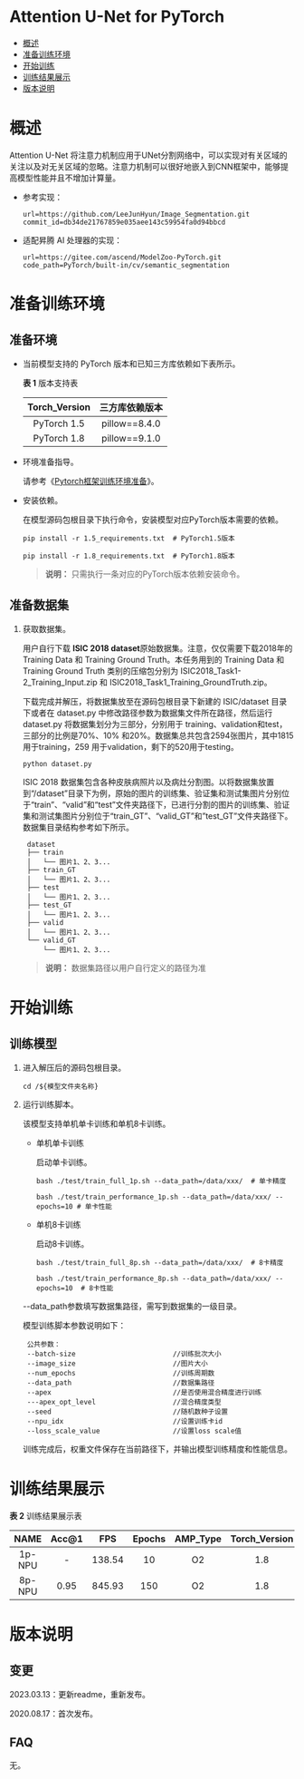 # Attention U-Net for PyTorch
-   [概述](#概述)
-   [准备训练环境](#准备训练环境)
-   [开始训练](#开始训练)
-   [训练结果展示](#训练结果展示)
-   [版本说明](#版本说明)

# 概述

Attention U-Net 将注意力机制应用于UNet分割网络中，可以实现对有关区域的关注以及对无关区域的忽略。注意力机制可以很好地嵌入到CNN框架中，能够提高模型性能并且不增加计算量。

- 参考实现：

  ```
  url=https://github.com/LeeJunHyun/Image_Segmentation.git
  commit_id=db34de21767859e035aee143c59954fa0d94bbcd
  ```

- 适配昇腾 AI 处理器的实现：

  ```
  url=https://gitee.com/ascend/ModelZoo-PyTorch.git
  code_path=PyTorch/built-in/cv/semantic_segmentation
  ```


# 准备训练环境

## 准备环境

- 当前模型支持的 PyTorch 版本和已知三方库依赖如下表所示。

  **表 1**  版本支持表

  | Torch_Version      | 三方库依赖版本                                 |
  | :--------: | :----------------------------------------------------------: |
  | PyTorch 1.5 | pillow==8.4.0 |
  | PyTorch 1.8 | pillow==9.1.0 |
  
- 环境准备指导。

  请参考《[Pytorch框架训练环境准备](https://www.hiascend.com/document/detail/zh/ModelZoo/pytorchframework/ptes)》。
  
- 安装依赖。

  在模型源码包根目录下执行命令，安装模型对应PyTorch版本需要的依赖。
  ```
  pip install -r 1.5_requirements.txt  # PyTorch1.5版本
  
  pip install -r 1.8_requirements.txt  # PyTorch1.8版本
  ```
  > **说明：** 
  >只需执行一条对应的PyTorch版本依赖安装命令。


## 准备数据集

1. 获取数据集。

   用户自行下载 **ISIC 2018 dataset**原始数据集。注意，仅仅需要下载2018年的 Training Data 和 Training Ground Truth。本任务用到的 Training Data 和 Training Ground Truth 类别的压缩包分别为 ISIC2018_Task1-2_Training_Input.zip 和 ISIC2018_Task1_Training_GroundTruth.zip。

   下载完成并解压，将数据集放至在源码包根目录下新建的 ISIC/dataset 目录下或者在 dataset.py 中修改路径参数为数据集文件所在路径，然后运行 dataset.py 将数据集划分为三部分，分别用于 training、validation和test，三部分的比例是70%、10% 和20%。数据集总共包含2594张图片，其中1815用于training，259 用于validation，剩下的520用于testing。

   ```
   python dataset.py
   ```
   
   ISIC 2018 数据集包含各种皮肤病照片以及病灶分割图。以将数据集放置到“/dataset”目录下为例，原始的图片的训练集、验证集和测试集图片分别位于“train”、“valid”和“test”文件夹路径下，已进行分割的图片的训练集、验证集和测试集图片分别位于“train_GT”、“valid_GT”和”test_GT”文件夹路径下。数据集目录结构参考如下所示。
   
   ```
    dataset
    ├── train
    │   └── 图片1、2、3...
    ├── train_GT
    │   └── 图片1、2、3...
    ├── test
    │   └── 图片1、2、3...
    ├── test_GT
    │   └── 图片1、2、3...
    ├── valid
    │   └── 图片1、2、3...
    └── valid_GT
        └── 图片1、2、3...
   ```
   
   > **说明：** 
   > 数据集路径以用户自行定义的路径为准


# 开始训练

## 训练模型

1. 进入解压后的源码包根目录。

   ```
   cd /${模型文件夹名称} 
   ```

2. 运行训练脚本。

   该模型支持单机单卡训练和单机8卡训练。

   - 单机单卡训练

     启动单卡训练。

     ```
     bash ./test/train_full_1p.sh --data_path=/data/xxx/  # 单卡精度
     
     bash ./test/train_performance_1p.sh --data_path=/data/xxx/ --epochs=10 # 单卡性能
     ```

   - 单机8卡训练

     启动8卡训练。

     ```
     bash ./test/train_full_8p.sh --data_path=/data/xxx/  # 8卡精度
     
     bash ./test/train_performance_8p.sh --data_path=/data/xxx/ --epochs=10  # 8卡性能
     ```

   --data_path参数填写数据集路径，需写到数据集的一级目录。

   模型训练脚本参数说明如下：

   ```
    公共参数：
    --batch-size                        //训练批次大小
    --image_size                        //图片大小
    --num_epochs                        //训练周期数
    --data_path                         //数据集路径
    --apex                              //是否使用混合精度进行训练  
    ---apex_opt_level                   //混合精度类型
    --seed                              //随机数种子设置
    --npu_idx                           //设置训练卡id
    --loss_scale_value                  //设置loss scale值
   ```
   
   训练完成后，权重文件保存在当前路径下，并输出模型训练精度和性能信息。


# 训练结果展示

**表 2**  训练结果展示表

|  NAME  | Acc@1 |  FPS   | Epochs | AMP_Type | Torch_Version |
| :----: | :---: | :----: | :----: | :------: | :-----------: |
| 1p-NPU |   -   | 138.54 |   10   |    O2    |      1.8      |
| 8p-NPU | 0.95  | 845.93 |  150   |    O2    |      1.8      |


# 版本说明

## 变更

2023.03.13：更新readme，重新发布。

2020.08.17：首次发布。

## FAQ

无。
